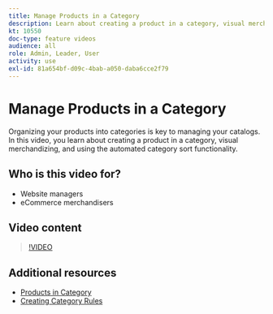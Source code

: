 ```yaml
---
title: Manage Products in a Category
description: Learn about creating a product in a category, visual merchandizing, and using the automated category sort functionality.
kt: 10550
doc-type: feature videos
audience: all
role: Admin, Leader, User
activity: use
exl-id: 81a654bf-d09c-4bab-a050-daba6cce2f79
---
```

# Manage Products in a Category

Organizing your products into categories is key to managing your catalogs. In this video, you learn about creating a product in a category, visual merchandizing, and using the automated category sort functionality.

## Who is this video for?

- Website managers
- eCommerce merchandisers

## Video content

>[!VIDEO](https://video.tv.adobe.com/v/343747?quality=12&learn=on)

## Additional resources

- [Products in Category](https://docs.magento.com/user-guide/catalog/categories-category-products.html)
- [Creating Category Rules](https://docs.magento.com/user-guide/catalog/category-product-rules.html)
